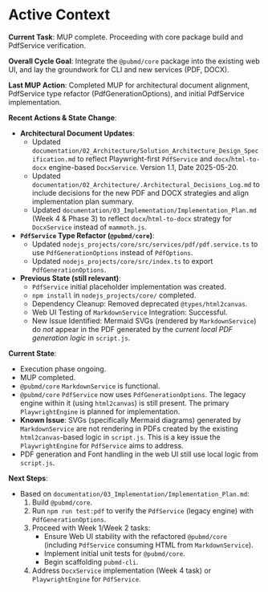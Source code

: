 # Active Context

**Current Task**: MUP complete. Proceeding with core package build and PdfService verification.

**Overall Cycle Goal**: Integrate the `@pubmd/core` package into the existing web UI, and lay the groundwork for CLI and new services (PDF, DOCX).

**Last MUP Action**: Completed MUP for architectural document alignment, PdfService type refactor (PdfGenerationOptions), and initial PdfService implementation.

**Recent Actions & State Change**:
- **Architectural Document Updates**:
    - Updated `documentation/02_Architecture/Solution_Architecture_Design_Specification.md` to reflect Playwright-first `PdfService` and `docx`/`html-to-docx` engine-based `DocxService`. Version 1.1, Date 2025-05-20.
    - Updated `documentation/02_Architecture/.Architectural_Decisions_Log.md` to include decisions for the new PDF and DOCX strategies and align implementation plan summary.
    - Updated `documentation/03_Implementation/Implementation_Plan.md` (Week 4 & Phase 3) to reflect `docx`/`html-to-docx` strategy for `DocxService` instead of `mammoth.js`.
- **`PdfService` Type Refactor (`@pubmd/core`)**:
    - Updated `nodejs_projects/core/src/services/pdf/pdf.service.ts` to use `PdfGenerationOptions` instead of `PdfOptions`.
    - Updated `nodejs_projects/core/src/index.ts` to export `PdfGenerationOptions`.
- **Previous State (still relevant)**:
    - `PdfService` initial placeholder implementation was created.
    - `npm install` in `nodejs_projects/core/` completed.
    - Dependency Cleanup: Removed deprecated `@types/html2canvas`.
    - Web UI Testing of `MarkdownService` Integration: Successful.
    - New Issue Identified: Mermaid SVGs (rendered by `MarkdownService`) do *not* appear in the PDF generated by the *current local PDF generation logic* in `script.js`.

**Current State**:
- Execution phase ongoing.
- MUP completed.
- `@pubmd/core` `MarkdownService` is functional.
- `@pubmd/core` `PdfService` now uses `PdfGenerationOptions`. The legacy engine within it (using `html2canvas`) is still present. The primary `PlaywrightEngine` is planned for implementation.
- **Known Issue**: SVGs (specifically Mermaid diagrams) generated by `MarkdownService` are not rendering in PDFs created by the existing `html2canvas`-based logic in `script.js`. This is a key issue the `PlaywrightEngine` for `PdfService` aims to address.
- PDF generation and Font handling in the web UI still use local logic from `script.js`.

**Next Steps**:
- Based on `documentation/03_Implementation/Implementation_Plan.md`:
    1.  Build `@pubmd/core`.
    2.  Run `npm run test:pdf` to verify the `PdfService` (legacy engine) with `PdfGenerationOptions`.
    3.  Proceed with Week 1/Week 2 tasks:
        - Ensure Web UI stability with the refactored `@pubmd/core` (including `PdfService` consuming HTML from `MarkdownService`).
        - Implement initial unit tests for `@pubmd/core`.
        - Begin scaffolding `pubmd-cli`.
    4.  Address `DocxService` implementation (Week 4 task) or `PlaywrightEngine` for `PdfService`.
